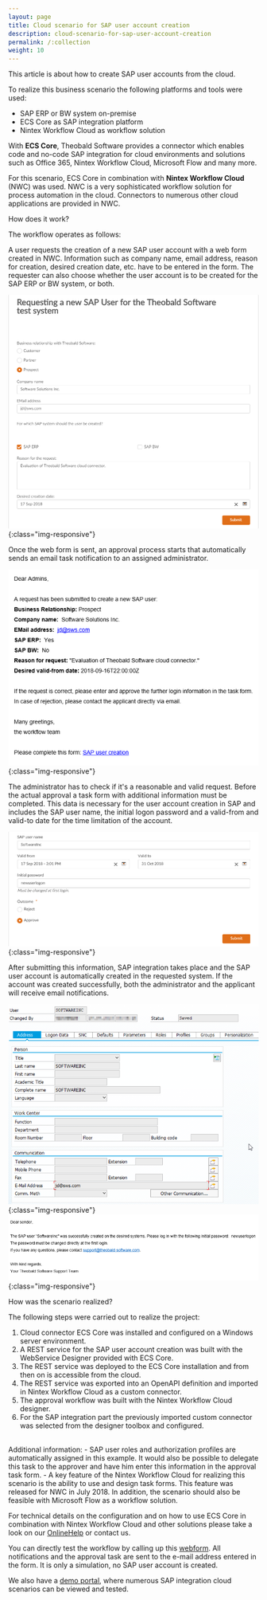 ```yaml
---
layout: page
title: Cloud scenario for SAP user account creation
description: cloud-scenario-for-sap-user-account-creation
permalink: /:collection
weight: 10
---
```


This article is about how to create SAP user accounts from the cloud.

To realize this business scenario the following platforms and tools were used:

- SAP ERP or BW system on-premise
- ECS Core as SAP integration platform
- Nintex Workflow Cloud as workflow solution

With **ECS Core**, Theobald Software provides a connector which enables code and no-code SAP integration for cloud environments and solutions such as Office 365, Nintex Workflow Cloud, Microsoft Flow and many more.

For this scenario, ECS Core in combination with **Nintex Workflow Cloud** (NWC) was used. NWC is a very sophisticated workflow solution for process automation in the cloud. Connectors to numerous other cloud applications are provided in NWC.

How does it work?

The workflow operates as follows:

A user requests the creation of a new SAP user account with a web form created in NWC. Information such as company name, email address, reason for creation, desired creation date, etc. have to be entered in the form.
The requester can also choose whether the user account is to be created for the SAP ERP or BW system, or both.

![ecscore_SAP-User-Creation_01](/img/contents/ecscore/ecscore_SAP-User-Creation_01.png){:class="img-responsive"}

Once the web form is sent, an approval process starts that automatically sends an email task notification to an assigned administrator.

![ecscore_SAP-User-Creation_02](/img/contents/ecscore/ecscore_SAP-User-Creation_02.png){:class="img-responsive"}

The administrator has to check if it's a reasonable and valid request. Before the actual approval a task form with additional information must be completed. This data is necessary for the user account creation in SAP and includes the SAP user name, the initial logon password and a valid-from and valid-to date for the time limitation of the account.

![ecscore_SAP-User-Creation_03](/img/contents/ecscore/ecscore_SAP-User-Creation_03.png){:class="img-responsive"}

After submitting this information, SAP integration takes place and the SAP user account is automatically created in the requested system. If the account was created successfully, both the administrator and the applicant will receive email notifications.

![ecscore_SAP-User-Creation_04](/img/contents/ecscore/ecscore_SAP-User-Creation_04.png){:class="img-responsive"}
![ecscore_SAP-User-Creation_05](/img/contents/ecscore/ecscore_SAP-User-Creation_05.png){:class="img-responsive"}

How was the scenario realized?

The following steps were carried out to realize the project:
<br>
1. Cloud connector ECS Core was installed and configured on a Windows server environment.
2. A REST service for the SAP user account creation was built with the WebService Designer provided with ECS Core.
3. The REST service was deployed to the ECS Core installation and from then on is accessible from the cloud.
4. The REST service was exported into an OpenAPI definition and imported in Nintex Workflow Cloud as a custom connector.
5. The approval workflow was built with the Nintex Workflow Cloud designer.
6. For the SAP integration part the previously imported custom connector was selected from the designer toolbox and configured.
<br>
Additional information:
- SAP user roles and authorization profiles are automatically assigned in this example. It would also be possible to delegate this task to the approver and have him enter this information in the approval task form.
- A key feature of the Nintex Workflow Cloud for realizing this scenario is the ability to use and design task forms. This feature was released for NWC in July 2018. In addition, the scenario should also be feasible with Microsoft Flow as a workflow solution.

For technical details on the configuration and on how to use ECS Core in combination with Nintex Workflow Cloud and other solutions please take a look on our [OnlineHelp](https://help.theobald-software.com/en/ecs-core/) or contact us.

You can directly test the workflow by calling up this [webform](https://theobald.workflowcloud.com/forms/9e48cec6-cc88-49a2-9840-61c3e6de705c). All notifications and the approval task are sent to the e-mail address entered in the form. It is only a simulation, no SAP user account is created.

We also have a [demo portal](https://theobald-software.com/en/erpconnect-services/demo-portal/), where numerous SAP integration cloud scenarios can be viewed and tested.

